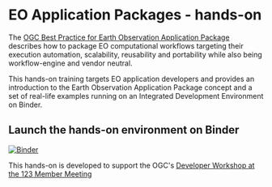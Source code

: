 # EO Application Packages - hands-on

The [OGC Best Practice for Earth Observation Application Package](https://docs.ogc.org/bp/20-089r1.html) describes how to package EO computational workflows targeting their execution automation, scalability, reusability and portability while also being workflow-engine and vendor neutral.

This hands-on training targets EO application developers and provides an introduction to the Earth Observation Application Package concept and a set of real-life examples running on an Integrated Development Environment on Binder.

## Launch the hands-on environment on Binder

[![Binder](https://mybinder.org/badge_logo.svg)](https://mybinder.org/v2/gh/Terradue/ogc-eo-application-package-hands-on/master?urlpath=/proxy/8001/)

This hands-on is developed to support the OGC's [Developer Workshop at the 123 Member Meeting](https://github.com/opengeospatial/developer-events/wiki/Developer-Workshop-at-the-123-Member-Meeting)